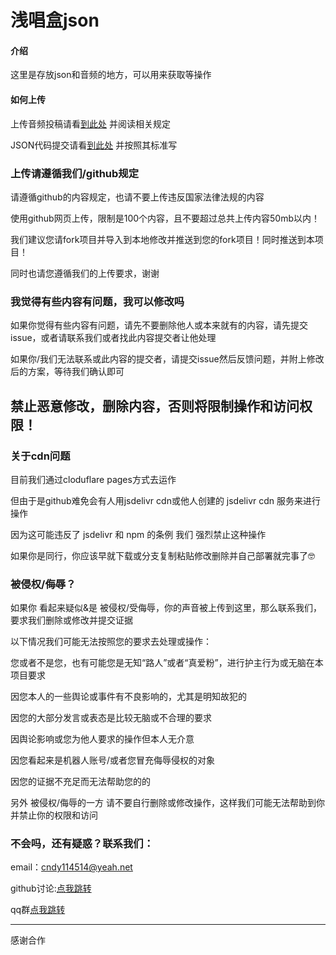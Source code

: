 # 浅唱盒json

#### 介绍
这里是存放json和音频的地方，可以用来获取等操作

#### 如何上传

上传音频投稿请看[到此处](/tree/master/sound/) 并阅读相关规定

JSON代码提交请看[到此处](/tree/master/json) 并按照其标准写

### 上传请遵循我们/github规定

请遵循github的内容规定，也请不要上传违反国家法律法规的内容

使用github网页上传，限制是100个内容，且不要超过总共上传内容50mb以内！

我们建议您请fork项目并导入到本地修改并推送到您的fork项目！同时推送到本项目！

同时也请您遵循我们的上传要求，谢谢


### 我觉得有些内容有问题，我可以修改吗

如果你觉得有些内容有问题，请先不要删除他人或本来就有的内容，请先提交issue，或者请联系我们或者找此内容提交者让他处理

如果你/我们无法联系或此内容的提交者，请提交issue然后反馈问题，并附上修改后的方案，等待我们确认即可

## 禁止恶意修改，删除内容，否则将限制操作和访问权限！


### 关于cdn问题

目前我们通过cloduflare pages方式去运作

但由于是github难免会有人用jsdelivr cdn或他人创建的 jsdelivr cdn 服务来进行操作

因为这可能违反了 jsdelivr 和 npm 的条例 我们 强烈禁止这种操作

如果你是同行，你应该早就下载或分支复制粘贴修改删除并自己部署就完事了🤓


### 被侵权/侮辱？

如果你 看起来疑似&是 被侵权/受侮辱，你的声音被上传到这里，那么联系我们，要求我们删除或修改并提交证据

以下情况我们可能无法按照您的要求去处理或操作：

您或者不是您，也有可能您是无知“路人”或者“真爱粉”，进行护主行为或无脑在本项目要求

因您本人的一些舆论或事件有不良影响的，尤其是明知故犯的

因您的大部分发言或表态是比较无脑或不合理的要求

因舆论影响或您为他人要求的操作但本人无介意

因您看起来是机器人账号/或者您冒充侮辱侵权的对象

因您的证据不充足而无法帮助您的的

另外 被侵权/侮辱的一方 请不要自行删除或修改操作，这样我们可能无法帮助到你并禁止你的权限和访问


### 不会吗，还有疑惑？联系我们：

email：cndy114514@yeah.net

github讨论:[点我跳转](https://github.com/Rickrollcc/QCH-JSON/discussions)

qq群[点我跳转](https://wbgx.pw/li/a/qqq.html)

----

感谢合作
